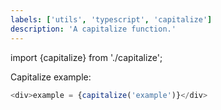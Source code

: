 ```yaml
---
labels: ['utils', 'typescript', 'capitalize']
description: 'A capitalize function.'
---
```


import {capitalize} from './capitalize';

Capitalize example:

```js live
<div>example = {capitalize('example')}</div>
```
